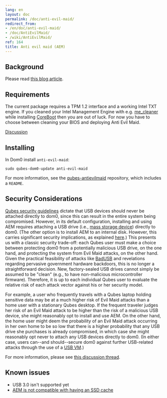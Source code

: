 ```yaml
---
lang: en
layout: doc
permalink: /doc/anti-evil-maid/
redirect_from:
- /en/doc/anti-evil-maid/
- /doc/AntiEvilMaid/
- /wiki/AntiEvilMaid/
ref: 164
title: Anti evil maid (AEM)
---
```


Background
----------

Please read [this blog article](https://blog.invisiblethings.org/2011/09/07/anti-evil-maid.html).

Requirements
----------

The current package requires a TPM 1.2 interface and a working Intel TXT engine.
If you cleaned your Intel Management Engine with e.g. [me_cleaner](https://github.com/corna/me_cleaner)
while installing [CoreBoot](https://www.coreboot.org/) then you are out of luck.
For now you have to choose between cleaning your BIOS and deploying Anti Evil Maid.

[Discussion](https://groups.google.com/d/msg/qubes-users/sEmZfOZqYXM/j5rHeex1BAAJ)

Installing
----------

In Dom0 install `anti-evil-maid`:

~~~
sudo qubes-dom0-update anti-evil-maid
~~~

For more information, see the [qubes-antievilmaid](https://github.com/QubesOS/qubes-antievilmaid) repository, which includes a `README`.

Security Considerations
-----------------------

[Qubes security guidelines](https://forum.qubes-os.org/t/19075) dictate that USB devices should never be attached directly to dom0, since this can result in the entire system being compromised.
However, in its default configuration, installing and using AEM requires attaching a USB drive (i.e., [mass storage device](https://en.wikipedia.org/wiki/USB_mass_storage_device_class)) directly to dom0.
(The other option is to install AEM to an internal disk.
However, this carries significant security implications, as explained [here](https://blog.invisiblethings.org/2011/09/07/anti-evil-maid.html).) This presents us with a classic security trade-off: each Qubes user must make a choice between protecting dom0 from a potentially malicious USB drive, on the one hand, and protecting the system from Evil Maid attacks, on the other hand.
Given the practical feasibility of attacks like [BadUSB](https://srlabs.de/badusb/) and revelations regarding pervasive government hardware backdoors, this is no longer a straightforward decision.
New, factory-sealed USB drives cannot simply be assumed to be "clean" (e.g., to have non-malicious microcontroller firmware).
Therefore, it is up to each individual Qubes user to evaluate the relative risk of each attack vector against his or her security model.

For example, a user who frequently travels with a Qubes laptop holding sensitive data may be at a much higher risk of Evil Maid attacks than a home user with a stationary Qubes desktop.
If the frequent traveler judges her risk of an Evil Maid attack to be higher than the risk of a malicious USB device, she might reasonably opt to install and use AEM.
On the other hand, the home user might deem the probability of an Evil Maid attack occurring in her own home to be so low that there is a higher probability that any USB drive she purchases is already compromised, in which case she might reasonably opt never to attach any USB devices directly to dom0.
(In either case, users can--and should--secure dom0 against further USB-related attacks through the use of a [USB VM](https://forum.qubes-os.org/t/19075#creating-and-using-a-usbvm).)

For more information, please see [this discussion thread](https://groups.google.com/d/msg/qubes-devel/EBc4to5IBdg/n1hfsHSfbqsJ).

Known issues
------------

- USB 3.0 isn't supported yet
- [AEM is not compatible with having an SSD cache](https://groups.google.com/d/msgid/qubes-users/70021590-fb3a-4f95-9ce5-4b340530ddbf%40petaramesh.org)
